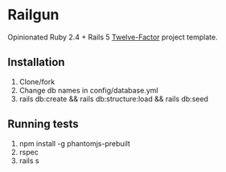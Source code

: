 Railgun
=======

Opinionated Ruby 2.4 + Rails 5 [Twelve-Factor](http://12factor.net/) project template. 

Installation
------------

1. Clone/fork
2. Change db names in config/database.yml
3. rails db:create && rails db:structure:load && rails db:seed

Running tests
-------------

1. npm install -g phantomjs-prebuilt
2. rspec
3. rails s
